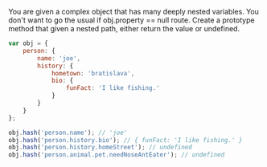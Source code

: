 You are given a complex object that has many deeply nested variables. You don't want to go the usual if obj.property == null route. Create a prototype method that given a nested path, either return the value or undefined.
```javascript
var obj = {
    person: {
        name: 'joe',
        history: {
            hometown: 'bratislava',
            bio: {
                funFact: 'I like fishing.'
            }
        }
    }
};

obj.hash('person.name'); // 'joe'
obj.hash('person.history.bio'); // { funFact: 'I like fishing.' }
obj.hash('person.history.homeStreet'); // undefined
obj.hash('person.animal.pet.needNoseAntEater'); // undefined
```
